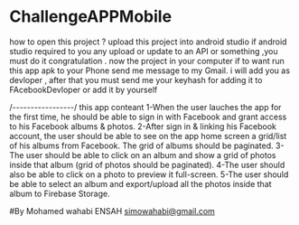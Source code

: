 # ChallengeAPPMobile

how to open this project ?
upload this project into android studio
if android studio required to you any upload or update to an API or something ,you must do it
congratulation . now the project in your computer 
if to want run this app apk to your Phone send me message to my Gmail.
i will add you as devloper , after that you must send me your keyhash for adding it to FAcebookDevloper or add it by yourself

/-----------------/
this app conteant 
1-When the user lauches the app for the first time, he should be able to sign in with Facebook and grant access to his Facebook albums & photos.
2-After sign in & linking his Facebook account, the user should be able to see on the app home screen a grid/list of his albums from Facebook. The grid of albums should be paginated.
3-The user should be able to click on an album and show a grid of photos inside that album (grid of photos should be paginated).
4-The user should also be able to click on a photo to preview it full-screen.
5-The user should be able to select an album and export/upload all the photos inside that album to Firebase Storage.

#By Mohamed wahabi ENSAH simowahabi@gmail.com
